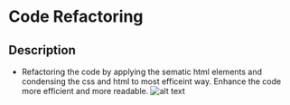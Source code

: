 # Code Refactoring

## Description
* Refactoring the code by applying the sematic html elements and condensing the css and html to most efficeint way. Enhance the code more efficient and more readable.
![alt text](./assets/images/search-engine-optimization.jpg)

